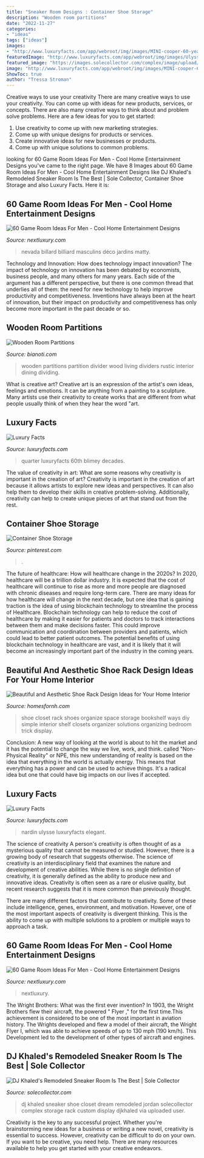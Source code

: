 ```yaml
---
title: "Sneaker Room Designs : Container Shoe Storage"
description: "Wooden room partitions"
date: "2022-11-27"
categories:
- "ideas"
tags: ["ideas"]
images:
- "http://www.luxuryfacts.com/app/webroot/img/images/MINI-cooper-60-years-edition.jpg"
featuredImage: "http://www.luxuryfacts.com/app/webroot/img/images/Ulysse-Nardin-DUAL-TIME_MOOD.jpg"
featured_image: "https://images.solecollector.com/complex/image/upload/g2y7ndagexnqe6cuz1an.jpg"
image: "http://www.luxuryfacts.com/app/webroot/img/images/MINI-cooper-60-years-edition.jpg"
ShowToc: true
author: "Tressa Stroman"
---
```



Creative ways to use your creativity
There are many creative ways to use your creativity. You can come up with ideas for new products, services, or concepts. There are also many creative ways to think about and problem solve problems. Here are a few ideas for you to get started:
1) Use creativity to come up with new marketing strategies.
2) Come up with unique designs for products or services.
3) Create innovative ideas for new businesses or products.
4) Come up with unique solutions to common problems.

	

		
looking for 60 Game Room Ideas For Men - Cool Home Entertainment Designs you've came to the right page. We have 8 Images about 60 Game Room Ideas For Men - Cool Home Entertainment Designs like DJ Khaled&#039;s Remodeled Sneaker Room Is The Best | Sole Collector, Container Shoe Storage and also Luxury Facts. Here it is:
		
    
## 60 Game Room Ideas For Men - Cool Home Entertainment Designs

<img loading=lazy src="https://nextluxury.com/wp-content/uploads/cool-gentlemens-bachelor-pad-game-room-design-idea-inspiration.jpg" onerror="this.onerror=null;this.src='https://tse4.mm.bing.net/th?id=OIP.YmxpLmgWrKI2z7HKdUSfXwHaFj&amp;pid=15.1';" alt="60 Game Room Ideas For Men - Cool Home Entertainment Designs">

_Source: nextluxury.com_

>nevada billard billiard masculins déco jardins matty. 

	

Technology and Innovation: How does technology impact innovation?
The impact of technology on innovation has been debated by economists, business people, and many others for many years. Each side of the argument has a different perspective, but there is one common thread that underlies all of them: the need for new technology to help improve productivity and competitiveness. Inventions have always been at the heart of innovation, but their impact on productivity and competitiveness has only become more important in the past decade or so.

    
## Wooden Room Partitions

<img loading=lazy src="http://cdn.homedit.com/wp-content/uploads/2013/01/reclaimed-wood-room-divider.jpg" onerror="this.onerror=null;this.src='https://tse3.mm.bing.net/th?id=OIP.hFM9Itq8D0N2R99rHuBAaQHaJ4&amp;pid=15.1';" alt="Wooden Room Partitions">

_Source: bianoti.com_

>wooden partitions partition divider wood living dividers rustic interior dining dividing. 

	

What is creative art?
Creative art is an expression of the artist's own ideas, feelings and emotions. It can be anything from a painting to a sculpture. Many artists use their creativity to create works that are different from what people usually think of when they hear the word "art.

    
## Luxury Facts

<img loading=lazy src="http://www.luxuryfacts.com/app/webroot/img/images/MINI-cooper-60-years-edition.jpg" onerror="this.onerror=null;this.src='https://tse4.mm.bing.net/th?id=OIP.AdKsXeW1gEo47nZPn9Y2QgHaE8&amp;pid=15.1';" alt="Luxury Facts">

_Source: luxuryfacts.com_

>quarter luxuryfacts 60th blimey decades. 

	

The value of creativity in art: What are some reasons why creativity is important in the creation of art?
Creativity is important in the creation of art because it allows artists to explore new ideas and perspectives. It can also help them to develop their skills in creative problem-solving. Additionally, creativity can help to create unique pieces of art that stand out from the rest.

    
## Container Shoe Storage

<img loading=lazy src="https://i.pinimg.com/originals/e3/fe/21/e3fe21074a4bcdb716a3d8a01dfc8a61.jpg" onerror="this.onerror=null;this.src='https://tse1.mm.bing.net/th?id=OIP.HUoywTr8CSvQpcsWhbkkQwHaJ4&amp;pid=15.1';" alt="Container Shoe Storage">

_Source: pinterest.com_

>. 

	

The future of healthcare: How will healthcare change in the 2020s?
In 2020, healthcare will be a trillion dollar industry. It is expected that the cost of healthcare will continue to rise as more and more people are diagnosed with chronic diseases and require long-term care. There are many ideas for how healthcare will change in the next decade, but one idea that is gaining traction is the idea of using blockchain technology to streamline the process of Healthcare. Blockchain technology can help to reduce the cost of healthcare by making it easier for patients and doctors to track interactions between them and make decisions faster. This could improve communication and coordination between providers and patients, which could lead to better patient outcomes. The potential benefits of using blockchain technology in healthcare are vast, and it is likely that it will become an increasingly important part of the industry in the coming years.

    
## Beautiful And Aesthetic Shoe Rack Design Ideas For Your Home Interior

<img loading=lazy src="https://homesfornh.com/wp-content/uploads/2020/10/Tall-Shoe-Rack.jpg" onerror="this.onerror=null;this.src='https://tse4.mm.bing.net/th?id=OIP.2LtyvbUOD8cnhHXM8VyxPQHaKX&amp;pid=15.1';" alt="Beautiful and Aesthetic Shoe Rack Design Ideas for Your Home Interior">

_Source: homesfornh.com_

>shoe closet rack shoes organize space storage bookshelf ways diy simple interior shelf closets organizer solutions organizing bedroom trick display. 

	

Conclusion:
A new way of looking at the world is about to hit the market and it has the potential to change the way we live, work, and think. called "Non-Physical Reality" or NPE, this new understanding of reality is based on the idea that everything in the world is actually energy. This means that everything has a power and can be used to achieve things. It's a radical idea but one that could have big impacts on our lives if accepted.

    
## Luxury Facts

<img loading=lazy src="http://www.luxuryfacts.com/app/webroot/img/images/Ulysse-Nardin-DUAL-TIME_MOOD.jpg" onerror="this.onerror=null;this.src='https://tse4.mm.bing.net/th?id=OIP.WRjTCh97uJcfHRoMhywz4wHaIe&amp;pid=15.1';" alt="Luxury Facts">

_Source: luxuryfacts.com_

>nardin ulysse luxuryfacts elegant. 

	

The science of creativity
A person's creativity is often thought of as a mysterious quality that cannot be measured or studied. However, there is a growing body of research that suggests otherwise. The science of creativity is an interdisciplinary field that examines the nature and development of creative abilities.
While there is no single definition of creativity, it is generally defined as the ability to produce new and innovative ideas. Creativity is often seen as a rare or elusive quality, but recent research suggests that it is more common than previously thought.

There are many different factors that contribute to creativity. Some of these include intelligence, genes, environment, and motivation. However, one of the most important aspects of creativity is divergent thinking. This is the ability to come up with multiple solutions to a problem or multiple ways to approach a task.

    
## 60 Game Room Ideas For Men - Cool Home Entertainment Designs

<img loading=lazy src="https://nextluxury.com/wp-content/uploads/small-guys-game-room-design-ideas.jpg" onerror="this.onerror=null;this.src='https://tse3.mm.bing.net/th?id=OIP.i40LVuNHUYnFwNiZfonWdAHaHa&amp;pid=15.1';" alt="60 Game Room Ideas For Men - Cool Home Entertainment Designs">

_Source: nextluxury.com_

>nextluxury. 

	

The Wright Brothers: What was the first ever invention?
In 1903, the Wright Brothers flew their aircraft, the powered " Flyer ," for the first time.This achievement is considered to be one of the most important in aviation history. The Wrights developed and flew a model of their aircraft, the Wright Flyer I, which was able to achieve speeds of up to 130 mph (190 km/h). This Development led to the development of other types of aircraft and engines.

    
## DJ Khaled&#039;s Remodeled Sneaker Room Is The Best | Sole Collector

<img loading=lazy src="https://images.solecollector.com/complex/image/upload/g2y7ndagexnqe6cuz1an.jpg" onerror="this.onerror=null;this.src='https://tse3.mm.bing.net/th?id=OIP.ebddBUBM8a8SkqkUkJxmGgHaLL&amp;pid=15.1';" alt="DJ Khaled&#039;s Remodeled Sneaker Room Is The Best | Sole Collector">

_Source: solecollector.com_

>dj khaled sneaker shoe closet dream remodeled jordan solecollector complex storage rack custom display djkhaled via uploaded user. 

	

Creativity is the key to any successful project. Whether you're brainstorming new ideas for a business or writing a new novel, creativity is essential to success. However, creativity can be difficult to do on your own. If you want to be creative, you need help. There are many resources available to help you get started with your creative endeavors.

